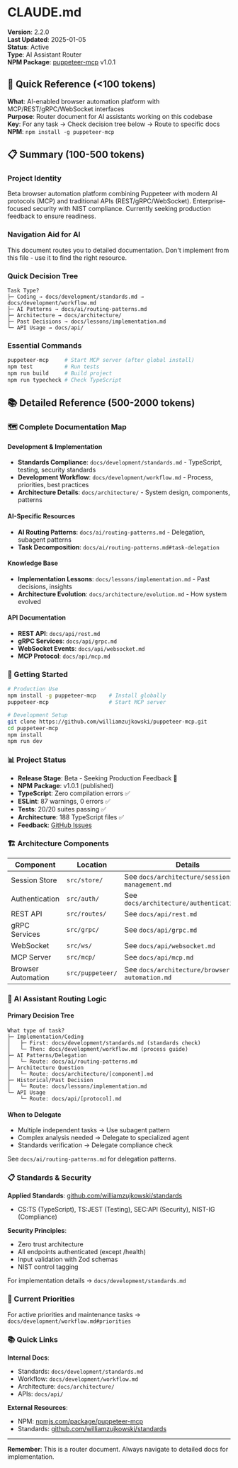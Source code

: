 # CLAUDE.md

**Version**: 2.2.0  
**Last Updated**: 2025-01-05  
**Status**: Active  
**Type**: AI Assistant Router  
**NPM Package**: [puppeteer-mcp](https://www.npmjs.com/package/puppeteer-mcp) v1.0.1

## 🎯 Quick Reference (<100 tokens)

**What**: AI-enabled browser automation platform with MCP/REST/gRPC/WebSocket interfaces  
**Purpose**: Router document for AI assistants working on this codebase  
**Key**: For any task → Check decision tree below → Route to specific docs  
**NPM**: `npm install -g puppeteer-mcp`

## 📋 Summary (100-500 tokens)

### Project Identity

Beta browser automation platform combining Puppeteer with modern AI protocols (MCP) and traditional
APIs (REST/gRPC/WebSocket). Enterprise-focused security with NIST compliance. Currently seeking
production feedback to ensure readiness.

### Navigation Aid for AI

This document routes you to detailed documentation. Don't implement from this file - use it to find
the right resource.

### Quick Decision Tree

```
Task Type?
├─ Coding → docs/development/standards.md → docs/development/workflow.md
├─ AI Patterns → docs/ai/routing-patterns.md
├─ Architecture → docs/architecture/
├─ Past Decisions → docs/lessons/implementation.md
└─ API Usage → docs/api/
```

### Essential Commands

```bash
puppeteer-mcp     # Start MCP server (after global install)
npm test          # Run tests
npm run build     # Build project
npm run typecheck # Check TypeScript
```

## 📚 Detailed Reference (500-2000 tokens)

### 🗺️ Complete Documentation Map

#### Development & Implementation

- **Standards Compliance**: `docs/development/standards.md` - TypeScript, testing, security
  standards
- **Development Workflow**: `docs/development/workflow.md` - Process, priorities, best practices
- **Architecture Details**: `docs/architecture/` - System design, components, patterns

#### AI-Specific Resources

- **AI Routing Patterns**: `docs/ai/routing-patterns.md` - Delegation, subagent patterns
- **Task Decomposition**: `docs/ai/routing-patterns.md#task-delegation`

#### Knowledge Base

- **Implementation Lessons**: `docs/lessons/implementation.md` - Past decisions, insights
- **Architecture Evolution**: `docs/architecture/evolution.md` - How system evolved

#### API Documentation

- **REST API**: `docs/api/rest.md`
- **gRPC Services**: `docs/api/grpc.md`
- **WebSocket Events**: `docs/api/websocket.md`
- **MCP Protocol**: `docs/api/mcp.md`

### 🚀 Getting Started

```bash
# Production Use
npm install -g puppeteer-mcp    # Install globally
puppeteer-mcp                   # Start MCP server

# Development Setup
git clone https://github.com/williamzujkowski/puppeteer-mcp.git
cd puppeteer-mcp
npm install
npm run dev
```

### 📊 Project Status

- **Release Stage**: Beta - Seeking Production Feedback 🔔
- **NPM Package**: v1.0.1 (published)
- **TypeScript**: Zero compilation errors ✅
- **ESLint**: 87 warnings, 0 errors ✅
- **Tests**: 20/20 suites passing ✅
- **Architecture**: 188 TypeScript files ✅
- **Feedback**: [GitHub Issues](https://github.com/williamzujkowski/puppeteer-mcp/issues)

### 🏗️ Architecture Components

| Component          | Location         | Details                                       |
| ------------------ | ---------------- | --------------------------------------------- |
| Session Store      | `src/store/`     | See `docs/architecture/session-management.md` |
| Authentication     | `src/auth/`      | See `docs/architecture/authentication.md`     |
| REST API           | `src/routes/`    | See `docs/api/rest.md`                        |
| gRPC Services      | `src/grpc/`      | See `docs/api/grpc.md`                        |
| WebSocket          | `src/ws/`        | See `docs/api/websocket.md`                   |
| MCP Server         | `src/mcp/`       | See `docs/api/mcp.md`                         |
| Browser Automation | `src/puppeteer/` | See `docs/architecture/browser-automation.md` |

### 🤖 AI Assistant Routing Logic

#### Primary Decision Tree

```
What type of task?
├─ Implementation/Coding
│   ├─ First: docs/development/standards.md (standards check)
│   └─ Then: docs/development/workflow.md (process guide)
├─ AI Patterns/Delegation
│   └─ Route: docs/ai/routing-patterns.md
├─ Architecture Question
│   └─ Route: docs/architecture/[component].md
├─ Historical/Past Decision
│   └─ Route: docs/lessons/implementation.md
└─ API Usage
    └─ Route: docs/api/[protocol].md
```

#### When to Delegate

- Multiple independent tasks → Use subagent pattern
- Complex analysis needed → Delegate to specialized agent
- Standards verification → Delegate compliance check

See `docs/ai/routing-patterns.md` for delegation patterns.

### 📋 Standards & Security

**Applied Standards**:
[github.com/williamzujkowski/standards](https://github.com/williamzujkowski/standards)

- CS:TS (TypeScript), TS:JEST (Testing), SEC:API (Security), NIST-IG (Compliance)

**Security Principles**:

- Zero trust architecture
- All endpoints authenticated (except /health)
- Input validation with Zod schemas
- NIST control tagging

For implementation details → `docs/development/standards.md`

### 🎯 Current Priorities

For active priorities and maintenance tasks → `docs/development/workflow.md#priorities`

### 📚 Quick Links

**Internal Docs**:

- Standards: `docs/development/standards.md`
- Workflow: `docs/development/workflow.md`
- Architecture: `docs/architecture/`
- APIs: `docs/api/`

**External Resources**:

- NPM: [npmjs.com/package/puppeteer-mcp](https://www.npmjs.com/package/puppeteer-mcp)
- Standards: [github.com/williamzujkowski/standards](https://github.com/williamzujkowski/standards)

---

**Remember**: This is a router document. Always navigate to detailed docs for implementation.
